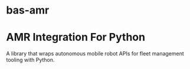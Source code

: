 # bas-amr
# AMR Integration For Python
  A library that wraps autonomous mobile robot APIs for fleet management tooling with Python. 

  
